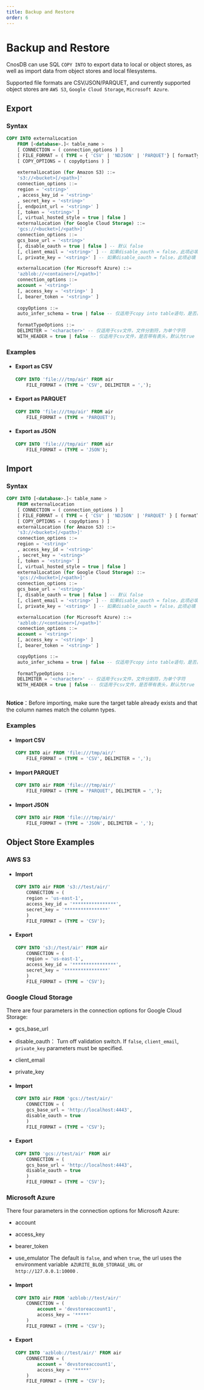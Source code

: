 ```yaml
---
title: Backup and Restore
order: 6
---
```


# Backup and Restore

CnosDB can use SQL `COPY INTO` to export data to local or object stores, as well as import data from object stores and local filesystems.

Supported file formats are CSV/JSON/PARQUET, and currently supported object stores are `AWS S3`, `Google Cloud Storage`, `Microsoft Azure`.


## Export

### Syntax

```sql
COPY INTO externalLocation
    FROM [<database>.]< table_name >
    [ CONNECTION = ( connection_options ) ]
    [ FILE_FORMAT = ( TYPE = { 'CSV' | 'NDJSON' | 'PARQUET'} [ formatTypeOptions ] ) ]
    [ COPY_OPTIONS = ( copyOptions ) ]
    
    externalLocation (for Amazon S3) ::=
    's3://<bucket>[/<path>]'
    connection_options ::=
    region = '<string>'
    , access_key_id = '<string>'
    , secret_key = '<string>'
    [, endpoint_url = '<string>' ]
    [, token = '<string>' ]
    [, virtual_hosted_style = true | false ]
    externalLocation (for Google Cloud Storage) ::=
    'gcs://<bucket>[/<path>]'
    connection_options ::=
    gcs_base_url = '<string>'
    [, disable_oauth = true | false ] -- 默认 false
    [, client_email = '<string>' ] -- 如果disable_oauth = false，此项必填
    [, private_key = '<string>' ] -- 如果disable_oauth = false，此项必填

    externalLocation (for Microsoft Azure) ::=
    'azblob://<container>[/<path>]'
    connection_options ::=
    account = '<string>'
    [, access_key = '<string>' ]
    [, bearer_token = '<string>' ]
    
    copyOptions ::=
    auto_infer_schema = true | false -- 仅适用于copy into table语句，是否自动推断文件的schema，如果为false则使用目标表的schema（copy into table中的table即为目标表
    
    formatTypeOptions ::=
    DELIMITER = '<character>' -- 仅适用于csv文件，文件分割符，为单个字符
    WITH_HEADER = true | false -- 仅适用于csv文件，是否带有表头，默认为true

```

### Examples

- #### Export as CSV

    ```sql
    COPY INTO 'file:///tmp/air' FROM air
        FILE_FORMAT = (TYPE = 'CSV', DELIMITER = ',');
    ```

- #### Export as PARQUET

    ```sql
    COPY INTO 'file:///tmp/air' FROM air
        FILE_FORMAT = (TYPE = 'PARQUET');
    ```

- #### Export as JSON

    ```sql
    COPY INTO 'file:///tmp/air' FROM air
        FILE_FORMAT = (TYPE = 'JSON');
    ```

## Import

### Syntax

```sql
COPY INTO [<database>.]< table_name >
    FROM externalLocation
    [ CONNECTION = ( connection_options ) ]
    [ FILE_FORMAT = ( TYPE = { 'CSV' | 'NDJSON' | 'PARQUET' } [ formatTypeOptions ] ) ]
    [ COPY_OPTIONS = ( copyOptions ) ]
    externalLocation (for Amazon S3) ::=
    's3://<bucket>[/<path>]'
    connection_options ::=
    region = '<string>'
    , access_key_id = '<string>'
    , secret_key = '<string>'
    [, token = '<string>' ]
    [, virtual_hosted_style = true | false ]
    externalLocation (for Google Cloud Storage) ::=
    'gcs://<bucket>[/<path>]'
    connection_options ::=
    gcs_base_url = '<string>'
    [, disable_oauth = true | false ] -- 默认 false
    [, client_email = '<string>' ] -- 如果disable_oauth = false，此项必填
    [, private_key = '<string>' ] -- 如果disable_oauth = false，此项必填

    externalLocation (for Microsoft Azure) ::=
    'azblob://<container>[/<path>]'
    connection_options ::=
    account = '<string>'
    [, access_key = '<string>' ]
    [, bearer_token = '<string>' ]

    copyOptions ::= 
    auto_infer_schema = true | false -- 仅适用于copy into table语句，是否自动推断文件的schema，如果为false则使用目标表的schema（copy into table中的table即为目标表）
    
    formatTypeOptions ::=
    DELIMITER = '<character>' -- 仅适用于csv文件，文件分割符，为单个字符
    WITH_HEADER = true | false -- 仅适用于csv文件，是否带有表头，默认为true
    
```

**Notice**：Before importing, make sure the target table already exists and that the column names match the column types.

### Examples

- #### Import CSV

    ```sql
    COPY INTO air FROM 'file:///tmp/air/'
        FILE_FORMAT = (TYPE = 'CSV', DELIMITER = ',');
    ```

- #### Import PARQUET

    ```sql
    COPY INTO air FROM 'file:///tmp/air/'
        FILE_FORMAT = (TYPE = 'PARQUET', DELIMITER = ',');
    ```

- #### Import JSON

    ```sql
    COPY INTO air FROM 'file:///tmp/air/'
        FILE_FORMAT = (TYPE = 'JSON', DELIMITER = ',');
    ```

## Object Store Examples

### AWS S3

- #### Import

    ```sql
    COPY INTO air FROM 's3://test/air/'
        CONNECTION = (
        region = 'us‑east‑1',
        access_key_id = '****************',
        secret_key = '****************'
        )
        FILE_FORMAT = (TYPE = 'CSV');
    ```

- #### Export

    ```sql
    COPY INTO 's3://test/air' FROM air
        CONNECTION = (
        region = 'us‑east‑1',
        access_key_id = '****************',
        secret_key = '****************'
        )
        FILE_FORMAT = (TYPE = 'CSV');
    ```

### Google Cloud Storage

There are four parameters in the connection options for Google Cloud Storage:

- gcs_base_url
- disable_oauth： Turn off validation switch. If `false`, `client_email`, `private_key` parameters must be specified.
- client_email
- private_key

- #### Import

    ```sql
    COPY INTO air FROM 'gcs://test/air/'
        CONNECTION = (
        gcs_base_url = 'http://localhost:4443',
        disable_oauth = true
        )
        FILE_FORMAT = (TYPE = 'CSV');
    ```

- #### Export

    ```sql
    COPY INTO 'gcs://test/air' FROM air
        CONNECTION = (
        gcs_base_url = 'http://localhost:4443',
        disable_oauth = true
        )
        FILE_FORMAT = (TYPE = 'CSV');
    ```

### Microsoft Azure

There four parameters in the connection options for Microsoft Azure:

- account
- access_key
- bearer_token
- use_emulator The default is `false`, and when `true`, the url uses the environment variable` AZURITE_BLOB_STORAGE_URL` or `http://127.0.0.1:10000` .

- #### Import

    ```sql
    COPY INTO air FROM 'azblob://test/air/'
        CONNECTION = (
            account = 'devstoreaccount1',
            access_key = '*****'
        )
        FILE_FORMAT = (TYPE = 'CSV'); 
    ```

- #### Export

    ```sql
    COPY INTO 'azblob://test/air/' FROM air
        CONNECTION = (
            account = 'devstoreaccount1',
            access_key = '*****'
        )
        FILE_FORMAT = (TYPE = 'CSV'); 
    ```
